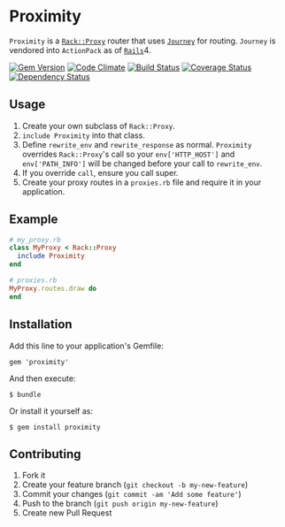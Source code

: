 # Proximity

`Proximity` is a [`Rack::Proxy`](https://github.com/ncr/rack-proxy) router that uses 
[`Journey`](https://github.com/rails/journey) for routing.  `Journey` is
vendored into `ActionPack` as of [`Rails`](https://github.com/rails/rails/tree/master/actionpack/lib/action_dispatch/journey)4.

[![Gem Version](https://badge.fury.io/rb/proximity.png)](http://badge.fury.io/rb/proximity)
[![Code Climate](https://codeclimate.com/github/adamhunter/proximity.png)](https://codeclimate.com/github/adamhunter/proximity)
[![Build Status](https://travis-ci.org/adamhunter/proximity.png?branch=master)](https://travis-ci.org/adamhunter/proximity)
[![Coverage Status](https://coveralls.io/repos/adamhunter/proximity/badge.png)](https://coveralls.io/r/adamhunter/proximity)
[![Dependency Status](https://gemnasium.com/adamhunter/proximity.png)](https://gemnasium.com/adamhunter/proximity)

## Usage
1. Create your own subclass of `Rack::Proxy`.
2. `include Proximity` into that class.
3. Define `rewrite_env` and `rewrite_response` as normal. `Proximity`
   overrides `Rack::Proxy`'s call so your `env['HTTP_HOST']` and
   `env['PATH_INFO']` will be changed before your call to `rewrite_env`.
4. If you override `call`, ensure you call super.
5. Create your proxy routes in a `proxies.rb` file and require it in your
   application.

## Example
```ruby
# my_proxy.rb
class MyProxy < Rack::Proxy
  include Proximity
end

# proxies.rb
MyProxy.routes.draw do
end
```

## Installation

Add this line to your application's Gemfile:

    gem 'proximity'

And then execute:

    $ bundle

Or install it yourself as:

    $ gem install proximity

## Contributing

1. Fork it
2. Create your feature branch (`git checkout -b my-new-feature`)
3. Commit your changes (`git commit -am 'Add some feature'`)
4. Push to the branch (`git push origin my-new-feature`)
5. Create new Pull Request
